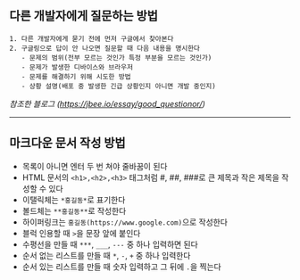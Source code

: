 ## 다른 개발자에게 질문하는 방법
    
    1. 다른 개발자에게 묻기 전에 먼저 구글에서 찾아본다
    2. 구글링으로 답이 안 나오면 질문할 때 다음 내용을 명시한다
       - 문제의 범위(전부 모르는 것인가 특정 부분을 모르는 것인가)
       - 문제가 발생한 디바이스와 브라우저
       - 문제를 해결하기 위해 시도한 방법
       - 상황 설명(배포 중 발생한 긴급 상황인지 아니면 개발 중인지)
 

  *참조한 블로그 (https://jbee.io/essay/good_questionor/)*

***

## 마크다운 문서 작성 방법
   - 목록이 아니면 엔터 두 번 쳐야 줄바꿈이 된다
   - HTML 문서의 `<h1>,<h2>,<h3>` 태그처럼 #, ##, ###로 큰 제목과 작은 제목을 작성할 수 있다
   - 이탤릭체는 `*홍길동*`로 표기한다
   - 볼드체는 `**홍길동**`로 작성한다
   - 하이퍼링크는 `홍길동(https://www.google.com)`으로 작성한다
   - 블럭 인용할 때 `>`을 문장 앞에 붙인다
   - 수평선을 만들 때  `***`, `___`, `---` 중 하나 입력하면 된다
   - 순서 없는 리스트를 만들 때 `*`, `-`, `+` 중 하나 입력한다
   - 순서 있는 리스트를 만들 때 숫자 입력하고 그 뒤에 `.`을 찍는다